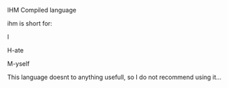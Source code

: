 IHM Compiled language

ihm is short for:

I

H-ate

M-yself


This language doesnt to anything usefull, so I do not recommend using it...
